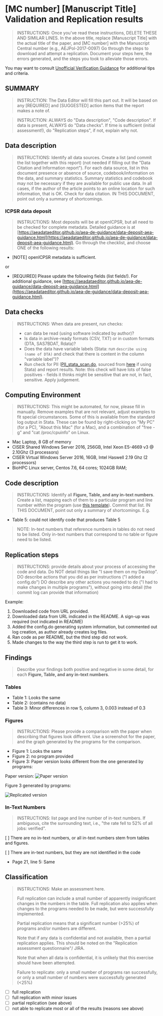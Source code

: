 # [MC number] [Manuscript Title] Validation and Replication results
> INSTRUCTIONS: Once you've read these instructions, DELETE THESE AND SIMILAR LINES.
> In the above title, replace [Manuscript Title] with the actual title of the paper, and [MC number] with the Manuscript Central number (e.g., AEJPol-2017-0097)
> Go through the steps to download and attempt a replication. Document your steps here, the errors generated, and the steps you took to alleviate those errors.

You may want to consult [Unofficial Verification Guidance](https://social-science-data-editors.github.io/guidance/Verification_guidance.html) for additional tips and criteria.

SUMMARY
-------
> INSTRUCTION: The Data Editor will fill this part out. It will be based on any [REQUIRED] and [SUGGESTED] action items that the report makes a note of. 

> INSTRUCTION: ALWAYS do "Data description", "Code description". If data is present, ALWAYS do "Data checks". If time is sufficient (initial assessment!), do "Replication steps", if not, explain why not.

Data description
----------------

> INSTRUCTIONS: Identify all data sources. Create a list (and commit the list together with this report) (not needed if filling out the "Data Citation and Information report"). For each data source, list in this document presence or absence of source, codebook/information on the data, and summary statistics. Summary statistics and codebook may not be necessary if they are available for public use data. In all cases, if the author of the article points to an online location for such information, that is OK. Check for data citation. IN THIS DOCUMENT, point out only a summary of shortcomings.

### ICPSR data deposit

> INSTRUCTIONS: Most deposits will be at openICPSR, but all need to be checked for complete metadata. Detailed guidance is at [https://aeadataeditor.github.io/aea-de-guidance/data-deposit-aea-guidance.html](https://aeadataeditor.github.io/aea-de-guidance/data-deposit-aea-guidance.html). Go through the checklist, and choose ONE of the following results:

- [NOTE] openICPSR metadata is sufficient.

or

- [REQUIRED] Please update the following fields (list fields!). For additional guidance, see [https://aeadataeditor.github.io/aea-de-guidance/data-deposit-aea-guidance.html](https://aeadataeditor.github.io/aea-de-guidance/data-deposit-aea-guidance.html).

Data checks
-----------
> INSTRUCTIONS: When data are present, run checks:
> - can data be read (using software indicated by author)?
> - Is data in archive-ready formats (CSV, TXT) or in custom formats (DTA, SAS7BDAT, Rdata)?
> - Does the data have variable labels (Stata: run `describe using (name of DTA)` and check that there is content in the column "variable label")?
> - Run check for PII ([PII_stata_scan.do](PII_stata_scan.do), sourced from [here](https://github.com/J-PAL/stata_PII_scan) if using Stata) and report results. Note: this check will have lots of false positives - fields it thinks might be sensitive that are not, in fact, sensitive. Apply judgement.

Computing Environment
---------------------
> INSTRUCTIONS: This might be automated, for now, please fill in manually. Remove examples that are not relevant, adjust examples to fit special circumstances. Some of this is available from the standard log output in Stata. These can be found by right-clicking on "My PC" (for a PC), "About this Mac" (for a Mac), and a combination of "free -g" and "cat /proc/cpuinfo" on Linux.

- Mac Laptop, 8 GB of memory
- CISER Shared Windows Server 2016, 256GB, Intel Xeon E5-4669 v3 @ 2.10Ghz (3 processors)
- CISER Virtual Windows Server 2016, 16GB, Intel Haswell 2.19 Ghz (2 processors)
- BioHPC Linux server, Centos 7.6, 64 cores; 1024GB RAM; 

Code description
----------------
> INSTRUCTIONS: Identify all **Figure, Table, and any in-text numbers**. Create a list, mapping each of them to a particular program and line number within the program (use [this template](code-check-TEMPLATE.xlsx)). Commit that list. IN THIS DOCUMENT, point out only a summary of shortcomings. E.g.

- Table 5: could not identify code that produces Table 5

> NOTE: In-text numbers that reference numbers in tables do not need to be listed. Only in-text numbers that correspond to no table or figure need to be listed.

Replication steps
-----------------

> INSTRUCTIONS: provide details about your process of accessing the code and data.
> Do NOT detail things like "I save them on my Desktop".
> DO describe actions   that you did  as per instructions ("I added a config.do")
> DO describe any other actions you needed to do ("I had to make changes in multiple programs"), without going into detail (the commit log can provide that information)

Example:
1. Downloaded code from URL provided.
2. Downloaded data from URL indicated in the README. A sign-up was required (not indicated in README)
3. Added the config.do generating system information, but commented out log creation, as author already creates log files.
4. Ran code as per README, but the third step did not work.
5. Made changes to the way the third step is run to get it to work.

Findings
--------
> Describe your findings both positive and negative in some detail, for each **Figure, Table, and any in-text numbers**.

### Tables
- Table 1: Looks the same
- Table 2: (contains no data)
- Table 3: Minor differences in row 5, column 3, 0.003 instead of 0.3

### Figures
> INSTRUCTIONS: Please provide a comparison with the paper when describing that figures look different. Use a screenshot for the paper, and the graph generated by the programs for the comparison. 
- Figure 1: Looks the same
- Figure 2: no program provided
- Figure 3: Paper version looks different from the one generated by programs:

Paper version:
![Paper version](https://images.pexels.com/photos/356378/pexels-photo-356378.jpeg?cs-srgb&dl-adorable-animal-breed-356378.jpg&fm-jpg)

Figure 3 generated by programs:

![Replicated version](https://vignette.wikia.nocookie.net/garfield/images/a/ac/OdieCharacter.jpg/revision/latest/scale-to-width-down/544?cb-20161218045212)

### In-Text Numbers
> INSTRUCTIONS: list page and line number of in-text numbers. If ambiguous, cite the surrounding text, i.e., "the rate fell to 52% of all jobs: verified".

[ ] There are no in-text numbers, or all in-text numbers stem from tables and figures.

[ ] There are in-text numbers, but they are not identified in the code

- Page 21, line 5: Same


Classification
--------------
> INSTRUCTIONS: Make an assessment here.
>
> Full replication can include a small number of apparently insignificant changes in the numbers in the table. Full replication also applies when changes to the programs needed to be made, but were successfully implemented.
>
> Partial replication means that a significant number (>25%) of programs and/or numbers are different.
>
> Note that if any data is confidential and not available, then a partial replication applies. This should be noted on the "Replication assessment questionnaire"/ JIRA.
>
> Note that when all data is confidential, it is unlikely that this exercise should have been attempted.
>
> Failure to replicate: only a small number of programs ran successfully, or only a small number of numbers were successfully generated (<25%)

- [ ] full replication
- [ ] full replication with minor issues
- [ ] partial replication (see above)
- [ ] not able to replicate most or all of the results (reasons see above)
